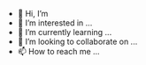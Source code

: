 - 👋 Hi, I’m 
- 👀 I’m interested in ...
- 🌱 I’m currently learning ...
- 💞️ I’m looking to collaborate on ...
- 📫 How to reach me ...

<!---
qaserrtyl/qaserrtyl is a ✨ special ✨ repository because its `README.md` (this file) appears on your GitHub profile.
You can click the Preview link to take a look at your changes.
--->

